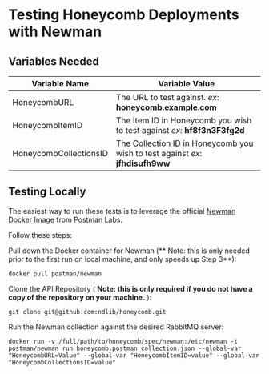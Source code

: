 # Testing Honeycomb Deployments with Newman

## Variables Needed

Variable Name | Variable Value
------------- | ---------------
HoneycombURL | The URL to test against. *ex*: **honeycomb.example.com**
HoneycombItemID | The Item ID in Honeycomb you wish to test against *ex*: **hf8f3n3F3fg2d**
HoneycombCollectionsID | The Collection ID in Honeycomb you wish to test against *ex*: **jfhdisufh9ww**

## Testing Locally

The easiest way to run these tests is to leverage the official [Newman Docker Image](https://hub.docker.com/r/postman/newman) from Postman Labs.

Follow these steps:

Pull down the Docker container for Newman (** Note: this is only needed prior to the first run on local machine, and only speeds up Step 3**):

 ``` console
docker pull postman/newman
```

Clone the API Repository ( **Note: this is only required if you do not have a copy of the repository on your machine.** ):

 ``` console
git clone git@github.com:ndlib/honeycomb.git
```

Run the Newman collection against the desired RabbitMQ server:

 ``` console
docker run -v /full/path/to/honeycomb/spec/newman:/etc/newman -t postman/newman run honeycomb.postman_collection.json --global-var "HoneycombURL=Value" --global-var "HoneycombItemID=value" --global-var "HoneycombCollectionsID=value"
```
